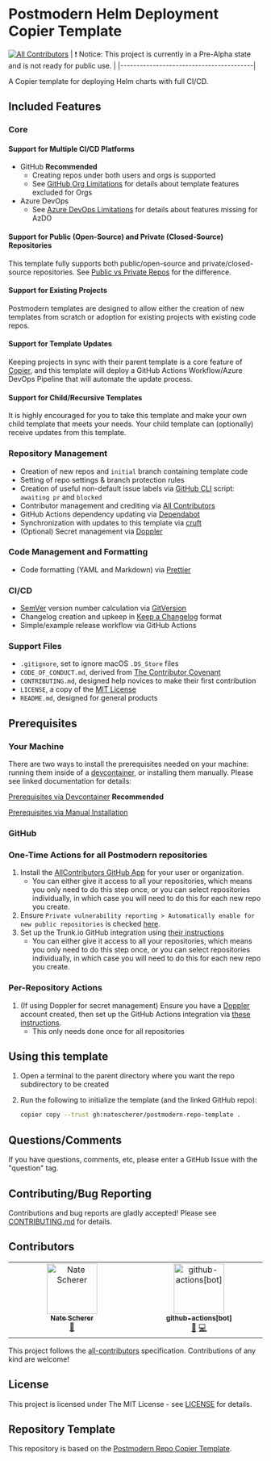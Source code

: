 # Postmodern Helm Deployment Copier Template

[![All Contributors](https://img.shields.io/github/all-contributors/natescherer/postmodern-helm-deploy-copiertemplate?color=ee8449&style=flat-square)](#contributors)
| :exclamation:  Notice: This project is currently in a Pre-Alpha state and is not ready for public use.  |
|-----------------------------------------|

A Copier template for deploying Helm charts with full CI/CD.

## Included Features

### Core

#### Support for Multiple CI/CD Platforms

- GitHub **Recommended**
   - Creating repos under both users and orgs is supported
   - See [GitHub Org Limitations](docs/github_org_limitations.md) for details about template features excluded for Orgs
- Azure DevOps
   - See [Azure DevOps Limitations](docs/azure_devops_limitations.md) for details about features missing for AzDO

#### Support for Public (Open-Source) and Private (Closed-Source) Repositories

This template fully supports both public/open-source and private/closed-source repositories. See [Public vs Private Repos](docs/public_vs_private_repos.md) for the difference.

#### Support for Existing Projects

Postmodern templates are designed to allow either the creation of new templates from scratch or adoption for existing projects with existing code repos.

#### Support for Template Updates

Keeping projects in sync with their parent template is a core feature of [Copier][copier], and this template will deploy a GitHub Actions Workflow/Azure DevOps Pipeline that will automate the update process.

#### Support for Child/Recursive Templates

It is highly encouraged for you to take this template and make your own child template that meets your needs. Your child template can (optionally) receive updates from this template.

### Repository Management

- Creation of new repos and `initial` branch containing template code
- Setting of repo settings & branch protection rules
- Creation of useful non-default issue labels via [GitHub CLI][github-cli] script: `awaiting pr` and `blocked`
- Contributor management and crediting via [All Contributors][all-contributors]
- GitHub Actions dependency updating via [Dependabot][dependabot]
- Synchronization with updates to this template via [cruft][cruft]
- (Optional) Secret management via [Doppler][doppler]

### Code Management and Formatting

- Code formatting (YAML and Markdown) via [Prettier][prettier]

### CI/CD

- [SemVer][semver] version number calculation via [GitVersion][gitversion]
- Changelog creation and upkeep in [Keep a Changelog][keep-a-changelog] format
- Simple/example release workflow via GitHub Actions

### Support Files

- `.gitignore`, set to ignore macOS `.DS_Store` files
- `CODE_OF_CONDUCT.md`, derived from [The Contributor Covenant][contributor-covenant]
- `CONTRIBUTING.md`, designed help novices to make their first contribution
- `LICENSE`, a copy of the [MIT License][mit-license]
- `README.md`, designed for general products

## Prerequisites

### Your Machine

There are two ways to install the prerequisites needed on your machine: running them inside of a [devcontainer][devcontainer], or installing them manually. Please see linked documentation for details:

[Prerequisites via Devcontainer](docs/prereqs_devcontainer.md) **Recommended**

[Prerequisites via Manual Installation](docs/prereqs_manual.md)

### GitHub

### One-Time Actions for all Postmodern repositories

1. Install the [AllContributors GitHub App][all-contributors-app] for your user or organization.
   - You can either give it access to all your repositories, which means you only need to do this step once, or you can select repositories individually, in which case you will need to do this for each new repo you create.
1. Ensure `Private vulnerability reporting > Automatically enable for new public repositories` is checked [here](https://github.com/settings/security_analysis).
1. Set up the Trunk.io GitHub integration using [their instructions](trunk-github-setup)
   - You can either give it access to all your repositories, which means you only need to do this step once, or you can select repositories individually, in which case you will need to do this for each new repo you create.

### Per-Repository Actions

1. (If using Doppler for secret management) Ensure you have a [Doppler][doppler] account created, then set up the GitHub Actions integration via [these instructions][doppler-actions-instructions].
   - This only needs done once for all repositories

## Using this template

1. Open a terminal to the parent directory where you want the repo subdirectory to be created
1. Run the following to initialize the template (and the linked GitHub repo):

   ```bash
   copier copy --trust gh:natescherer/postmodern-repo-template .
   ```

## Questions/Comments

If you have questions, comments, etc, please enter a GitHub Issue with the "question" tag.

## Contributing/Bug Reporting

Contributions and bug reports are gladly accepted! Please see [CONTRIBUTING.md](CONTRIBUTING.md) for details.

## Contributors

<!-- ALL-CONTRIBUTORS-LIST:START - Do not remove or modify this section -->
<!-- prettier-ignore-start -->
<!-- markdownlint-disable -->
<table>
  <tbody>
    <tr>
      <td align="center" valign="top" width="14.28%"><a href="https://github.com/natescherer"><img src="https://avatars.githubusercontent.com/u/376408?v=4?s=100" width="100px;" alt="Nate Scherer"/><br /><sub><b>Nate Scherer</b></sub></a><br /><a href="#maintenance-natescherer" title="Maintenance">🚧</a></td>
      <td align="center" valign="top" width="14.28%"><a href="https://github.com/apps/github-actions"><img src="https://avatars.githubusercontent.com/in/15368?v=4?s=100" width="100px;" alt="github-actions[bot]"/><br /><sub><b>github-actions[bot]</b></sub></a><br /><a href="#maintenance-github-actions[bot]" title="Maintenance">🚧</a> <a href="#code-github-actions[bot]" title="Code">💻</a></td>
    </tr>
  </tbody>
</table>

<!-- markdownlint-restore -->
<!-- prettier-ignore-end -->

<!-- ALL-CONTRIBUTORS-LIST:END -->

This project follows the [all-contributors](https://allcontributors.org) specification.
Contributions of any kind are welcome!

## License

This project is licensed under The MIT License - see [LICENSE](LICENSE) for details.

## Repository Template

This repository is based on the [Postmodern Repo Copier Template](https://github.com/natescherer/postmodern-repo-copiertemplate).

[all-contributors]: https://allcontributors.org/
[all-contributors-app]: https://github.com/apps/allcontributors/installations/new
[copier]: https://github.com/copier-org/copier
[contributor-covenant]: https://www.contributor-covenant.org/
[cruft]: https://cruft.github.io/cruft/
[dependabot]: https://docs.github.com/en/code-security/getting-started/dependabot-quickstart-guide
[devcontainer]: https://containers.dev/
[doppler]: https://www.doppler.com
[doppler-actions-instructions]: https://docs.doppler.com/docs/github-actions
[github-cli]: https://cli.github.com/
[gitversion]: https://gitversion.net/
[hypermodern-cc]: https://github.com/cjolowicz/cookiecutter-hypermodern-python
[keep-a-changelog]: https://keepachangelog.com/en/1.1.0/
[mit-license]: https://choosealicense.com/licenses/mit/
[prettier]: https://prettier.io/
[semver]: https://semver.org/
[trunk-github-setup]: https://docs.trunk.io/check/check-cloud-ci-integration/get-started
